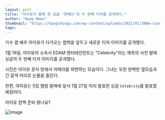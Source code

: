 ```yaml
---
layout: post
title: "아이유가 발매 전 싱글 '연예인'의 두 번째 티저를 공개하다."
author: "Kpop News"
thumbnail: "https://kpopchingu.com/wp-content/uploads/2021/01/300m-views-19-890x512.png"
tags: 
---
```



가수 겸 배우 아이유가 다가오는 컴백을 앞두고 새로운 티저 이미지를 공개했다.

1월 19일, 아이유의 소속사 EDAM 엔터테인먼트는 "Celebrity"라는 제목의 사전 발매 싱글의 두 번째 티저 이미지를 공개했다.

사진은 아이유 혼자 방에서 카메라를 외면하는 모습이다. 그녀는 또한 완벽한 옆모습과 긴 갈색 머리로 눈물을 흘린다.

한편, 아이유는 5집 앨범 발매에 앞서 1월 27일 미리 발표한 싱글 `Celebrity`를 발표할 예정이다.

아이유 컴백 준비 됐나요?

![image](https://kpopchingu.com/wp-content/uploads/2021/01/27.png)